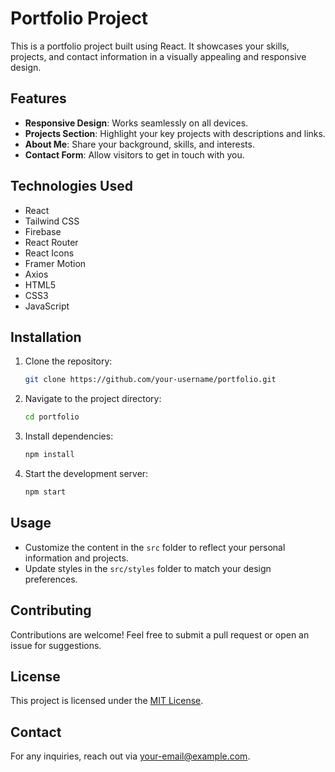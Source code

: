 # Portfolio Project

This is a portfolio project built using React. It showcases your skills, projects, and contact information in a visually appealing and responsive design.

## Features

- **Responsive Design**: Works seamlessly on all devices.
- **Projects Section**: Highlight your key projects with descriptions and links.
- **About Me**: Share your background, skills, and interests.
- **Contact Form**: Allow visitors to get in touch with you.

## Technologies Used

- React
- Tailwind CSS
- Firebase
- React Router
- React Icons
- Framer Motion
- Axios
- HTML5
- CSS3
- JavaScript

## Installation

1. Clone the repository:
   ```bash
   git clone https://github.com/your-username/portfolio.git
   ```
2. Navigate to the project directory:
   ```bash
   cd portfolio
   ```
3. Install dependencies:
   ```bash
   npm install
   ```
4. Start the development server:
   ```bash
   npm start
   ```

## Usage

- Customize the content in the `src` folder to reflect your personal information and projects.
- Update styles in the `src/styles` folder to match your design preferences.

## Contributing

Contributions are welcome! Feel free to submit a pull request or open an issue for suggestions.

## License

This project is licensed under the [MIT License](LICENSE).

## Contact

For any inquiries, reach out via [your-email@example.com](mailto:your-email@example.com).

